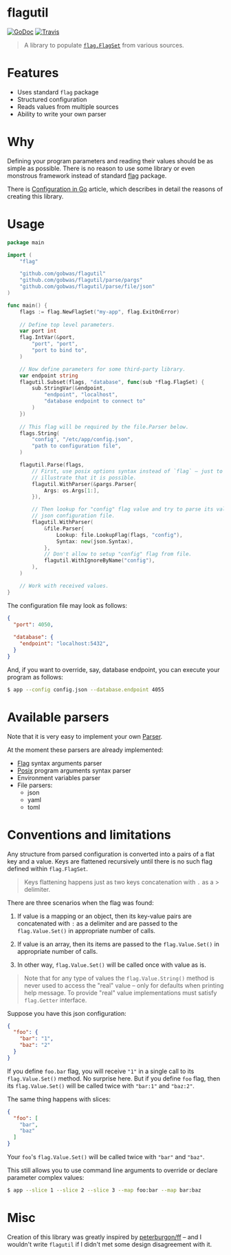 # flagutil

[![GoDoc][godoc-image]][godoc-url]
[![Travis][travis-image]][travis-url]

> A library to populate [`flag.FlagSet`][flagSet] from various sources.

# Features

- Uses standard `flag` package
- Structured configuration
- Reads values from multiple sources
- Ability to write your own parser

# Why

Defining your program parameters and reading their values should be as simple
as possible. There is no reason to use some library or even monstrous framework
instead of standard [flag][flag] package.

There is [Configuration in Go][article] article, which describes in detail the
reasons of creating this library.

# Usage

```go
package main

import (
	"flag"

	"github.com/gobwas/flagutil"
	"github.com/gobwas/flagutil/parse/pargs"
	"github.com/gobwas/flagutil/parse/file/json"
)

func main() {
	flags := flag.NewFlagSet("my-app", flag.ExitOnError)
	
	// Define top level parameters.
	var port int
	flag.IntVar(&port,
		"port", "port",
		"port to bind to",
	)

	// Now define parameters for some third-party library.
	var endpoint string
	flagutil.Subset(flags, "database", func(sub *flag.FlagSet) {
		sub.StringVar(&endpoint,
			"endpoint", "localhost",
			"database endpoint to connect to"
		)
	})
	
	// This flag will be required by the file.Parser below.
	flags.String(
		"config", "/etc/app/config.json", 
		"path to configuration file",
	)

	flagutil.Parse(flags,
		// First, use posix options syntax instead of `flag` – just to
		// illustrate that it is possible.
		flagutil.WithParser(&pargs.Parser{
			Args: os.Args[1:],
		}),	

		// Then lookup for "config" flag value and try to parse its value as a
		// json configuration file.
		flagutil.WithParser(
			&file.Parser{
				Lookup: file.LookupFlag(flags, "config"),
				Syntax: new(json.Syntax),
			},
			// Don't allow to setup "config" flag from file.
			flagutil.WithIgnoreByName("config"),
		),
	)

	// Work with received values.
}
```

The configuration file may look as follows:

```json
{
  "port": 4050,
  
  "database": {
    "endpoint": "localhost:5432",
  }
}
```

And, if you want to override, say, database endpoint, you can execute your
program as follows:

```bash
$ app --config config.json --database.endpoint 4055
```

# Available parsers

Note that it is very easy to implement your own [Parser][parser].

At the moment these parsers are already implemented:
- [Flag][flag-syntax] syntax arguments parser
- [Posix][posix] program arguments syntax parser
- Environment variables parser
- File parsers:
  - json
  - yaml
  - toml

# Conventions and limitations

Any structure from parsed configuration is converted into a pairs of a flat key
and a value. Keys are flattened recursively until there is no such flag defined
within `flag.FlagSet`.

> Keys flattening happens just as two keys concatenation with `.` as a >
> delimiter.

There are three scenarios when the flag was found:

1) If value is a mapping or an object, then its key-value pairs are
   concatenated with `:` as a delimiter and are passed to the `flag.Value.Set()`
   in appropriate number of calls.

2) If value is an array, then its items are passed to the `flag.Value.Set()` in
   appropriate number of calls. 

3) In other way, `flag.Value.Set()` will be called once with value as is.

> Note that for any type of values the `flag.Value.String()` method is never
> used to access the "real" value – only for defaults when printing help
> message. To provide "real" value implementations must satisfy `flag.Getter`
> interface.

Suppose you have this json configuration:

```json
{
  "foo": {
    "bar": "1",
    "baz": "2"
  }
}
```

If you define `foo.bar` flag, you will receive `"1"` in a single call to its
`flag.Value.Set()` method. No surprise here. But if you define `foo` flag, then
its `flag.Value.Set()` will be called twice with `"bar:1"` and `"baz:2"`.

The same thing happens with slices:

```json
{
  "foo": [
    "bar",
    "baz"
  ]
}
```

Your `foo`'s `flag.Value.Set()` will be called twice with `"bar"` and `"baz"`.

This still allows you to use command line arguments to override or declare
parameter complex values:

```bash
$ app --slice 1 --slice 2 --slice 3 --map foo:bar --map bar:baz
```

# Misc

Creation of this library was greatly inspired by [peterburgon/ff][ff] – and I
wouldn't write `flagutil` if I didn't met some design disagreement with it.


[parser]:       https://godoc.org/github.com/gobwas/flagutil#Parser
[flag]:         https://golang.org/pkg/flag
[flagSet]:      https://golang.org/pkg/flag#FlagSet
[flag-syntax]:  https://golang.org/pkg/flag/#hdr-Command_line_flag_syntax
[article]:      https://gbws.io/articles/configuration-in-go
[godoc-image]:  https://godoc.org/github.com/gobwas/flagutil?status.svg
[godoc-url]:    https://godoc.org/github.com/gobwas/flagutil
[travis-image]: https://travis-ci.org/gobwas/flagutil.svg?branch=master
[travis-url]:   https://travis-ci.org/gobwas/flagutil
[posix]:        https://www.gnu.org/software/libc/manual/html_node/Argument-Syntax.html
[ff]:           https://github.com/peterbourgon/ff
